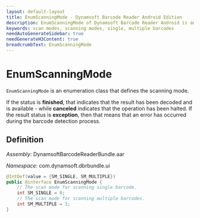 ```yaml
---
layout: default-layout
title: EnumScanningMode - Dynamsoft Barcode Reader Android Edition
description: EnumScanningMode of Dynamsoft Barcode Reader Android is an enumeration class that defines the result status of the BarcodeScanResult.
keywords: scan modes, scanning modes, single, multiple barcodes
needAutoGenerateSidebar: true
needGenerateH3Content: true
breadcrumbText: EnumScanningMode
---
```


# EnumScanningMode

`EnumScanningMode` is an enumeration class that defines the scanning mode.

If the status is **finished**, that indicates that the result has been decoded and is available - while **canceled** indicates that the operation has been halted. If the result status is **exception**, then that means that an error has occurred during the barcode detection process.

## Definition

*Assembly:* DynamsoftBarcodeReaderBundle.aar

*Namespace:* com.dynamsoft.dbrbundle.ui

```java
@IntDef(value = {SM_SINGLE, SM_MULTIPLE})
public @interface EnumScanningMode {
    // The scan mode for scanning single barcode.
    int SM_SINGLE = 0;
    // The scan mode for scanning multiple barcodes.
    int SM_MULTIPLE = 1;
}
```
